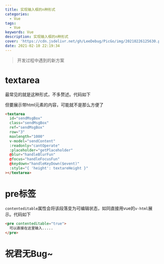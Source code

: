 ```yaml
---
title: 实现输入框的n种形式
categories:
  - Vue
tags:
  - Vue
keywords: Vue
description: 实现输入框的n种形式
cover: 'https://cdn.jsdelivr.net/gh/LeeDebug/PicGo/img/20210226125630.png'
date: 2021-02-10 22:19:34
---
```


> 开发过程中遇到的新方案

# textarea

最常见的就是这种形式，不多赘述。代码如下

但要展示带html元素的内容，可能就不是那么方便了

```html
<textarea
  id="sendMsgBox"
  class="sendMsgBox"
  ref="sendMsgBox"
  row="3"
  maxlength="1000"
  v-model="sendContent"
  :readonly="cantOperate"
  :placeholder="getPlaceholder"
  @blur="handleBlurFun"
  @focus="handleFocusFun"
  @keydown="handleKeyDown($event)"
  :style="{ 'height': textareHeight }"
></textarea>
```

# pre标签

`contenteditable`属性会将该段落变为可编辑状态，如同直接用vue的`v-html`展示。代码如下

```html
<pre contenteditable="true">
  可以直接在这里输入.....
</pre>
```


# 祝君无Bug~